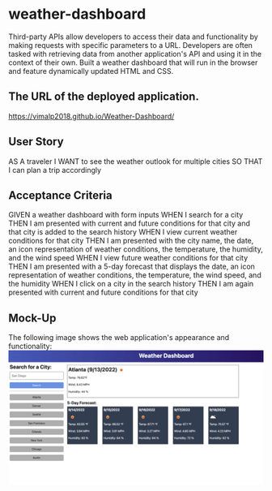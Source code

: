 # weather-dashboard
Third-party APIs allow developers to access their data and functionality by making requests with specific parameters to a URL. Developers are often tasked with retrieving data from another application's API and using it in the context of their own. Built a weather dashboard that will run in the browser and feature dynamically updated HTML and CSS.

## The URL of the deployed application.
https://vimalp2018.github.io/Weather-Dashboard/

## User Story
AS A traveler
I WANT to see the weather outlook for multiple cities
SO THAT I can plan a trip accordingly

## Acceptance Criteria
GIVEN a weather dashboard with form inputs
WHEN I search for a city
THEN I am presented with current and future conditions for that city and that city is added to the search history
WHEN I view current weather conditions for that city
THEN I am presented with the city name, the date, an icon representation of weather conditions, the temperature, the humidity, and the wind speed
WHEN I view future weather conditions for that city
THEN I am presented with a 5-day forecast that displays the date, an icon representation of weather conditions, the temperature, the wind speed, and the humidity
WHEN I click on a city in the search history
THEN I am again presented with current and future conditions for that city


## Mock-Up
The following image shows the web application's appearance and functionality:
![](/06-server-side-apis-homework-demo.png)
